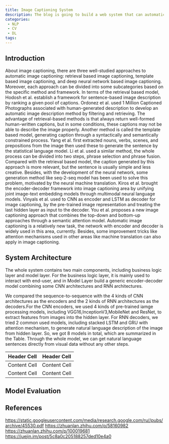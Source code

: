 ```yaml
---
title: Image Captioning System
description: The blog is going to build a web system that can automatically generate natural language description for the image. In the whole system, the core component is building an image captioning model to process the image.
categories:
 - NLP
 - CV
 - DL
tags:
---
```


## Introduction
About image captioning, there are three well-studied approaches to automatic image captioning: retrieval based image captioning, template based image captioning, and deep neural network based image captioning. Moreover, each approach can be divided into some subcategories based on the specific method and framework. In terms of the retrieval based model, Hodosh et al. establish a framework for sentence-based image description by ranking a given pool of captions. Ordonez et al. used 1 Million Captioned Photographs associated with human-generated description to develop an automatic image description method by filtering and retrieving. The advantage of retrieval-based methods is that always return well-formed human-written captions, but in some conditions, these captions may not be able to describe the image properly. Another method is called the template based model, generating caption through a syntactically and semantically constrained process. Yang et al. first extracted nouns, verbs, scenes, and prepositions from the image then used these to generate the sentence by the statistical language model. Li et al. used a similar method, the whole process can be divided into two steps, phrase selection and phrase fusion. Compared with the retrieval based model, the caption generated by this approach is more relevant, but the sentence is usually simple and less creative. Besides, with the development of the neural network, some generation method
like seq-2-seq model has been used to solve this problem, motivated by the neural machine translation. Kiros et al. brought the encoder-decoder framework into image captioning area by unifying joint image-text embedding models through multimodal neural language models. Vinyals et al. used to CNN as encoder and LSTM as decoder for image captioning, by the pre-trained image representation and treating the last hidden layer as input to the decoder. You et al. proposes a new image captioning approach that combines the top-down and bottom-up approaches through a semantic attention model. Automatic image captioning is a relatively new task, the network with encoder and decoder is widely used in this area, currently. Besides, some improvement tricks like attention mechanisms used in other areas like machine translation can also apply in image captioning.


## System Architecture
The whole system contains two main components, including business logic layer and model layer. For the business logic layer, it is mainly used to interact with end-user, and in Model Layer build a generic encoder-decoder model combining some CNN architectures and RNN architectures.

We compared the sequence-to-sequence with the 4 kinds of CNN architectures as the encoders and the 2 kinds of RNN architectures as the decoders.For the CNN encoders, we used 4 kinds of pre-trained iamge processing models, including VGG16,InceptionV3,MobileNet and ResNet, to extract features from images into the hidden layer. For RNN decoders, we tried 2 common used models, including stacked LSTM and GRU with attention mechanism, to generate natural language description of the image from hidden layer. So, we got 8 models in total, which are summarized in the Table. Through the whole model, we can get natural language sentences directly from visual data without any other steps.

| Header Cell | Header Cell |
| ------------- | ------------- |
| Content Cell | Content Cell |
| Content Cell | Content Cell |

## Model Evaluation


## References
https://static.googleusercontent.com/media/research.google.com/ru//pubs/archive/45530.pdf
https://zhuanlan.zhihu.com/p/58160982
https://zhuanlan.zhihu.com/p/100019681
https://juejin.im/post/5c8a0c205188257ded10e4a0

